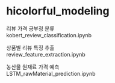 # hicolorful_modeling

리뷰 가격 긍부정 분류 <br>
kobert_review_classification.ipynb



상품별 리뷰 특징 추출 <br>
review_feature_extraction.ipynb



농산물 원재료 가격 예측 <br>
LSTM_rawMaterial_prediction.ipynb
